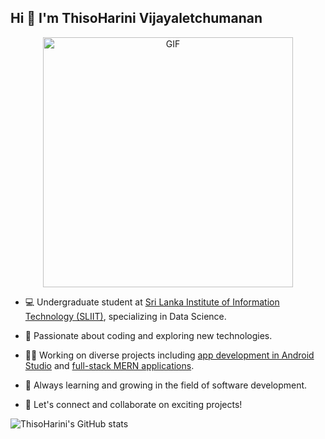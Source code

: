 ## Hi 👋 I'm ThisoHarini Vijayaletchumanan


  <div align="center">
  <img src="https://github.com/user-attachments/assets/3469396a-612f-4358-82bd-3f0b87d28e2f" alt="GIF" width="400" height="auto"/>
</div>

- 💻 Undergraduate student at [Sri Lanka Institute of Information Technology (SLIIT)](https://www.sliit.lk/), specializing in Data Science.
  
- 🚀 Passionate about coding and exploring new technologies.
  
- 👩‍💻 Working on diverse projects including [app development in Android Studio](#) and [full-stack MERN applications](#).
 
- 🌱 Always learning and growing in the field of software development.
  
- 🤝 Let's connect and collaborate on exciting projects!

<!-- GitHub stats -->
![ThisoHarini's GitHub stats](https://github-readme-stats.vercel.app/api?username=your-github-username&show_icons=true&theme=radical)

